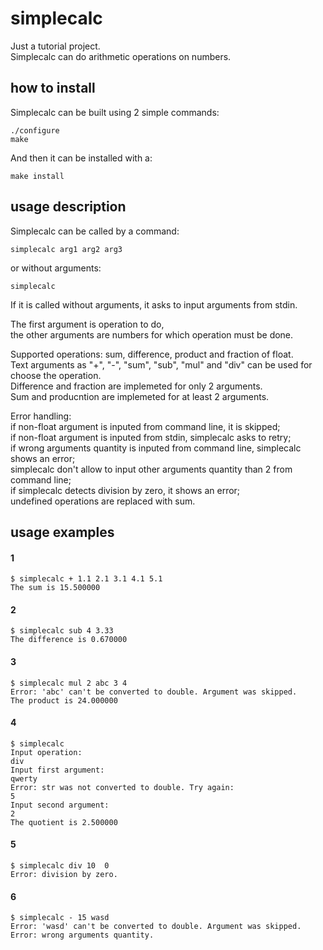 # simplecalc

Just a tutorial project.   
Simplecalc can do arithmetic operations on numbers.

## how to install

Simplecalc can be built using 2 simple commands:

    ./configure
    make

And then it can be installed with a:

    make install

## usage description

Simplecalc can be called by a command:

    simplecalc arg1 arg2 arg3

or without arguments:

    simplecalc

If it is called without arguments, it asks to input arguments from stdin.

The first argument is operation to do,   
the other arguments are numbers for which operation must be done.

Supported operations: sum, difference, product and fraction of float.   
Text arguments as "+", "-", "sum", "sub", "mul" and "div" can be used for choose the operation.   
Difference and fraction are implemeted for only 2 arguments.   
Sum and producntion are implemeted for at least 2 arguments.

Error handling:   
if non-float argument is inputed from command line, it is skipped;   
if non-float argument is inputed from stdin, simplecalc asks to retry;   
if wrong arguments quantity is inputed from command line, simplecalc shows an error;   
simplecalc don't allow to input other arguments quantity than 2 from command line;   
if simplecalc detects division by zero, it shows an error;   
undefined operations are replaced with sum.

## usage examples

#### 1
    $ simplecalc + 1.1 2.1 3.1 4.1 5.1
    The sum is 15.500000

#### 2
    $ simplecalc sub 4 3.33
    The difference is 0.670000

#### 3
    $ simplecalc mul 2 abc 3 4
    Error: 'abc' can't be converted to double. Argument was skipped.
    The product is 24.000000

#### 4
    $ simplecalc
    Input operation:
    div
    Input first argument:
    qwerty
    Error: str was not converted to double. Try again:
    5
    Input second argument:
    2
    The quotient is 2.500000

#### 5
    $ simplecalc div 10  0
    Error: division by zero.

#### 6
    $ simplecalc - 15 wasd
    Error: 'wasd' can't be converted to double. Argument was skipped.
    Error: wrong arguments quantity.


